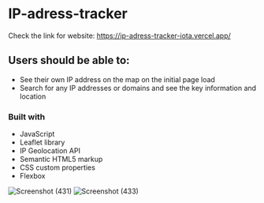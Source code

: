 # IP-adress-tracker
Check the link for website: https://ip-adress-tracker-iota.vercel.app/

## Users should be able to:
- See their own IP address on the map on the initial page load
- Search for any IP addresses or domains and see the key information and location

### Built with
- JavaScript
- Leaflet library
- IP Geolocation API
- Semantic HTML5 markup
- CSS custom properties
- Flexbox

![Screenshot (431)](https://user-images.githubusercontent.com/104769216/188498475-ebe4100d-39c3-4f9c-b29b-9cd16a1f4d2f.png)
![Screenshot (433)](https://user-images.githubusercontent.com/104769216/188498483-0713b0c7-82ce-4f1b-839a-01b58c8d9ff5.png)
